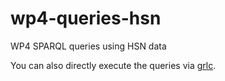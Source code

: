 # wp4-queries-hsn
WP4 SPARQL queries using HSN data

You can also directly execute the queries via [grlc](http://grlc.io/api/CLARIAH/wp4-queries-hsn/).
